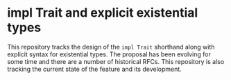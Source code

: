 # impl Trait and explicit existential types

This repository tracks the design of the `impl Trait` shorthand along
with explicit syntax for existential types. The proposal has been
evolving for some time and there are a number of historical RFCs. This
repository is also tracking the current state of the feature and its
development.
